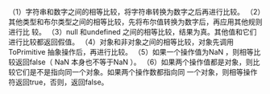 （1）字符串和数字之间的相等比较，将字符串转换为数字之后再进行比较。
（2）其他类型和布尔类型之间的相等比较，先将布尔值转换为数字后，再应用其他规则进行比
较。
（3）null 和undefined 之间的相等比较，结果为真。其他值和它们进行比较都返回假值。
（4）对象和非对象之间的相等比较，对象先调用ToPrimitive 抽象操作后，再进行比较。
（5）如果一个操作值为NaN ，则相等比较返回false（ NaN 本身也不等于NaN ）。
（6）如果两个操作值都是对象，则比较它们是不是指向同一个对象。如果两个操作数都指向同
一个对象，则相等操作符返回true，否则，返回false。